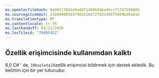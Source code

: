 ```yaml
---
ms.openlocfilehash: 9a9911702ed4a80f1409b5b6a4bccf1f47588d0b
ms.sourcegitcommit: 21b04008503f402a1bd72fd31496f5604bd8a6ad
ms.translationtype: MT
ms.contentlocale: tr-TR
ms.lasthandoff: 03/11/2020
ms.locfileid: "79485422"
---
```

## <a name="obsolete-on-property-accessor"></a>Özellik erişimcisinde kullanımdan kalktı

8,0 C# ' de, `[Obsolete]`özellik erişimcisi bildirmek için destek ekledik. Bu belirtim için bir yer tutucudur.

